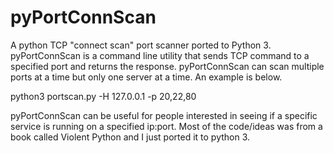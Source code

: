 pyPortConnScan
=======

A python TCP "connect scan" port scanner ported to Python 3. pyPortConnScan is a command line utility that sends TCP command to a specified port and returns the response. pyPortConnScan can scan multiple ports at a time but only one server at a time. An example is below. 


python3 portscan.py -H 127.0.0.1 -p 20,22,80

pyPortConnScan can be useful for people interested in seeing if a specific service is running on a specified ip:port. Most of the code/ideas was from a book called Violent Python and I just ported it to python 3.